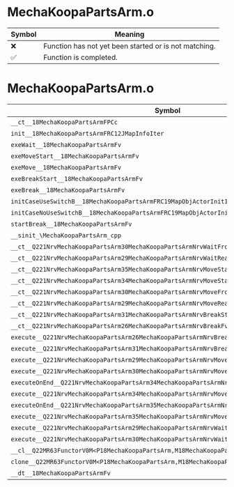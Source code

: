 # MechaKoopaPartsArm.o
| Symbol | Meaning 
| ------------- | ------------- 
| :x: | Function has not yet been started or is not matching. 
| :white_check_mark: | Function is completed. 


# MechaKoopaPartsArm.o
| Symbol | Decompiled? |
| ------------- | ------------- |
| `__ct__18MechaKoopaPartsArmFPCc` | :white_check_mark: |
| `init__18MechaKoopaPartsArmFRC12JMapInfoIter` | :white_check_mark: |
| `exeWait__18MechaKoopaPartsArmFv` | :white_check_mark: |
| `exeMoveStart__18MechaKoopaPartsArmFv` | :white_check_mark: |
| `exeMove__18MechaKoopaPartsArmFv` | :white_check_mark: |
| `exeBreakStart__18MechaKoopaPartsArmFv` | :white_check_mark: |
| `exeBreak__18MechaKoopaPartsArmFv` | :white_check_mark: |
| `initCaseUseSwitchB__18MechaKoopaPartsArmFRC19MapObjActorInitInfo` | :white_check_mark: |
| `initCaseNoUseSwitchB__18MechaKoopaPartsArmFRC19MapObjActorInitInfo` | :white_check_mark: |
| `startBreak__18MechaKoopaPartsArmFv` | :white_check_mark: |
| `__sinit_\MechaKoopaPartsArm_cpp` | :white_check_mark: |
| `__ct__Q221NrvMechaKoopaPartsArm30MechaKoopaPartsArmNrvWaitFrontFv` | :white_check_mark: |
| `__ct__Q221NrvMechaKoopaPartsArm29MechaKoopaPartsArmNrvWaitRearFv` | :white_check_mark: |
| `__ct__Q221NrvMechaKoopaPartsArm35MechaKoopaPartsArmNrvMoveStartFrontFv` | :white_check_mark: |
| `__ct__Q221NrvMechaKoopaPartsArm34MechaKoopaPartsArmNrvMoveStartRearFv` | :white_check_mark: |
| `__ct__Q221NrvMechaKoopaPartsArm30MechaKoopaPartsArmNrvMoveFrontFv` | :white_check_mark: |
| `__ct__Q221NrvMechaKoopaPartsArm29MechaKoopaPartsArmNrvMoveRearFv` | :white_check_mark: |
| `__ct__Q221NrvMechaKoopaPartsArm31MechaKoopaPartsArmNrvBreakStartFv` | :white_check_mark: |
| `__ct__Q221NrvMechaKoopaPartsArm26MechaKoopaPartsArmNrvBreakFv` | :white_check_mark: |
| `execute__Q221NrvMechaKoopaPartsArm26MechaKoopaPartsArmNrvBreakCFP5Spine` | :white_check_mark: |
| `execute__Q221NrvMechaKoopaPartsArm31MechaKoopaPartsArmNrvBreakStartCFP5Spine` | :white_check_mark: |
| `execute__Q221NrvMechaKoopaPartsArm29MechaKoopaPartsArmNrvMoveRearCFP5Spine` | :white_check_mark: |
| `execute__Q221NrvMechaKoopaPartsArm30MechaKoopaPartsArmNrvMoveFrontCFP5Spine` | :white_check_mark: |
| `executeOnEnd__Q221NrvMechaKoopaPartsArm34MechaKoopaPartsArmNrvMoveStartRearCFP5Spine` | :white_check_mark: |
| `execute__Q221NrvMechaKoopaPartsArm34MechaKoopaPartsArmNrvMoveStartRearCFP5Spine` | :white_check_mark: |
| `executeOnEnd__Q221NrvMechaKoopaPartsArm35MechaKoopaPartsArmNrvMoveStartFrontCFP5Spine` | :white_check_mark: |
| `execute__Q221NrvMechaKoopaPartsArm35MechaKoopaPartsArmNrvMoveStartFrontCFP5Spine` | :white_check_mark: |
| `execute__Q221NrvMechaKoopaPartsArm29MechaKoopaPartsArmNrvWaitRearCFP5Spine` | :white_check_mark: |
| `execute__Q221NrvMechaKoopaPartsArm30MechaKoopaPartsArmNrvWaitFrontCFP5Spine` | :white_check_mark: |
| `__cl__Q22MR63FunctorV0M<P18MechaKoopaPartsArm,M18MechaKoopaPartsArmFPCvPv_v>CFv` | :white_check_mark: |
| `clone__Q22MR63FunctorV0M<P18MechaKoopaPartsArm,M18MechaKoopaPartsArmFPCvPv_v>CFP7JKRHeap` | :white_check_mark: |
| `__dt__18MechaKoopaPartsArmFv` | :white_check_mark: |
